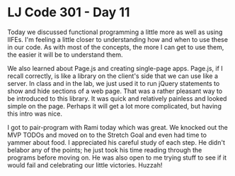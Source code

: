 # LJ Code 301 - Day 11

Today we discussed functional programming a little more as well as using IIFEs. I'm feeling a little closer to understanding how and when to use these in our code. As with most of the concepts, the more I can get to use them, the easier it will be to understand them.

We also learned about Page.js and creating single-page apps. Page.js, if I recall correctly, is like a library on the client's side that we can use like a server. In class and in the lab, we just used it to run jQuery statements to show and hide sections of a web page. That was a rather pleasant way to be introduced to this library. It was quick and relatively painless and looked simple on the page. Perhaps it will get a lot more complicated, but having this intro was nice.

I got to pair-program with Rami today which was great. We knocked out the MVP TODOs and moved on to the Stretch Goal and even had time to yammer about food. I appreciated his careful study of each step. He didn't belabor any of the points; he just took his time reading through the programs before moving on. He was also open to me trying stuff to see if it would fail and celebrating our little victories. Huzzah!
